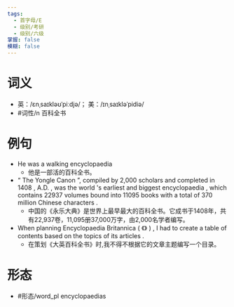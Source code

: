 ```yaml
---
tags:
  - 首字母/E
  - 级别/考研
  - 级别/六级
掌握: false
模糊: false
---
```

# 词义
- 英：/ɛnˌsaɪkləʊˈpiːdjə/； 美：/ɪnˌsaɪkləˈpidiə/
- #词性/n  百科全书
# 例句
- He was a walking encyclopaedia
	- 他是一部活的百科全书。
- “ The Yongle Canon ”, compiled by 2,000 scholars and completed in 1408 , A.D. , was the world 's earliest and biggest encyclopaedia , which contains 22937 volumes bound into 11095 books with a total of 370 million Chinese characters .
	- 中国的《永乐大典》是世界上最早最大的百科全书。它成书于1408年，共有22,937卷，11,095册37,000万字，由2,000名学者编写。
- When planning Encyclopaedia Britannica ( 《》 ) , I had to create a table of contents based on the topics of its articles .
	- 在策划《大英百科全书》时,我不得不根据它的文章主题编写一个目录。
# 形态
- #形态/word_pl encyclopaedias
